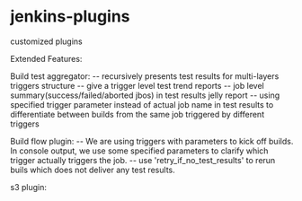 # jenkins-plugins
customized plugins

Extended Features:

Build test aggregator:
--  recursively presents test results for multi-layers triggers structure
--  give a trigger level test trend reports
--  job level summary(success/failed/aborted jbos) in test results jelly report
--  using specified trigger parameter instead of actual job name in test results to differentiate between builds from the same job triggered by different triggers

Build flow plugin:
-- We are using triggers with parameters to kick off builds. In console output, we use some specified parameters to clarify which trigger actually triggers the job.
-- use 'retry_if_no_test_results' to rerun buils which does not deliver any test results.

s3 plugin:
